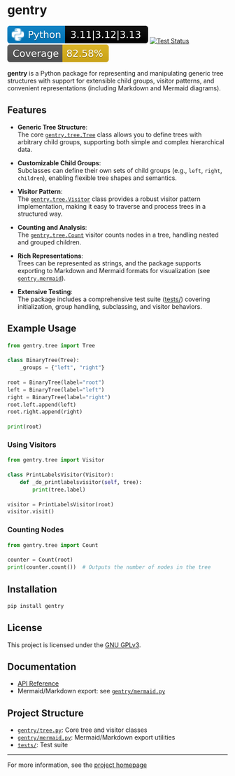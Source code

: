 # gentry
![Python](python.svg) [![Test Status](https://github.com/varkenvarken/blenderaddons-ng/actions/workflows/test_all.yml/badge.svg)](https://github.com/varkenvarken/gentrypy/actions/workflows/test_all.yml) ![Coverage](coverage.svg)

**gentry** is a Python package for representing and manipulating generic tree structures with support for extensible child groups, visitor patterns, and convenient representations (including Markdown and Mermaid diagrams).

## Features

- **Generic Tree Structure**:  
  The core [`gentry.tree.Tree`](gentry/tree.py) class allows you to define trees with arbitrary child groups, supporting both simple and complex hierarchical data.

- **Customizable Child Groups**:  
  Subclasses can define their own sets of child groups (e.g., `left`, `right`, `children`), enabling flexible tree shapes and semantics.

- **Visitor Pattern**:  
  The [`gentry.tree.Visitor`](gentry/tree.py) class provides a robust visitor pattern implementation, making it easy to traverse and process trees in a structured way.

- **Counting and Analysis**:  
  The [`gentry.tree.Count`](gentry/tree.py) visitor counts nodes in a tree, handling nested and grouped children.

- **Rich Representations**:  
  Trees can be represented as strings, and the package supports exporting to Markdown and Mermaid formats for visualization (see [`gentry.mermaid`](gentry/mermaid.py)).

- **Extensive Testing**:  
  The package includes a comprehensive test suite ([tests/](tests/)) covering initialization, group handling, subclassing, and visitor behaviors.

## Example Usage

```python
from gentry.tree import Tree

class BinaryTree(Tree):
    _groups = {"left", "right"}

root = BinaryTree(label="root")
left = BinaryTree(label="left")
right = BinaryTree(label="right")
root.left.append(left)
root.right.append(right)

print(root)
```

### Using Visitors

```python
from gentry.tree import Visitor

class PrintLabelsVisitor(Visitor):
    def _do_printlabelsvisitor(self, tree):
        print(tree.label)

visitor = PrintLabelsVisitor(root)
visitor.visit()
```

### Counting Nodes

```python
from gentry.tree import Count

counter = Count(root)
print(counter.count())  # Outputs the number of nodes in the tree
```

## Installation

```sh
pip install gentry
```

## License

This project is licensed under the [GNU GPLv3](LICENSE).

## Documentation

- [API Reference](docs/index.html)
- Mermaid/Markdown export: see [`gentry/mermaid.py`](gentry/mermaid.py)

## Project Structure

- [`gentry/tree.py`](gentry/tree.py): Core tree and visitor classes
- [`gentry/mermaid.py`](gentry/mermaid.py): Mermaid/Markdown export utilities
- [`tests/`](tests/): Test suite

---

For more information, see the [project homepage](https://varkenvarken.github.io/gentrypy/)
